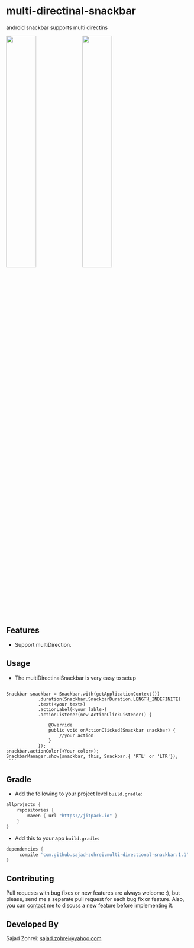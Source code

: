 # multi-directinal-snackbar
android snackbar supports multi directins

<img src="https://github.com/sajad-zohrei/multi-directional-snackbar/blob/master/screenshot/ltr.jpg" width="40%">
<img src="https://github.com/sajad-zohrei/multi-directional-snackbar/blob/master/screenshot/rtl.jpg" width="40%">

## Features
- Support multiDirection.

## Usage
  -  The multiDirectinalSnackbar is very easy to setup
     ```java
    Snackbar snackbar = Snackbar.with(getApplicationContext())
                .duration(Snackbar.SnackbarDuration.LENGTH_INDEFINITE)
                .text(<your text>)
                .actionLabel(<your lable>)
                .actionListener(new ActionClickListener() {

                    @Override
                    public void onActionClicked(Snackbar snackbar) {
                        //your action
                    }
                });
    snackbar.actionColor(<Your color>);
    SnackbarManager.show(snackbar, this, Snackbar.{ 'RTL' or 'LTR'});
	 ```

	
## Gradle
  -  Add the following to your project level `build.gradle`:

```gradle
allprojects {
	repositories {
		maven { url "https://jitpack.io" }
	}
}
```
  -  Add this to your app `build.gradle`:
 
```gradle
dependencies {
     compile 'com.github.sajad-zohrei:multi-directional-snackbar:1.1'
}
```

## Contributing

Pull requests with bug fixes or new features are always welcome :), but please, send me a separate pull request for each bug fix or feature. Also, you can [contact](mailto:sajad.zohrei@yahoo.com) me to discuss a new feature before implementing it.

## Developed By

Sajad Zohrei: <sajad.zohrei@yahoo.com>


